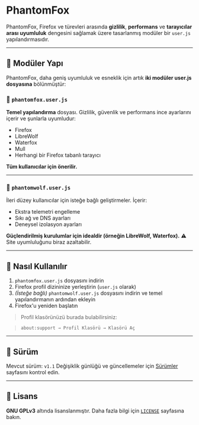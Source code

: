 # PhantomFox

PhantomFox, Firefox ve türevleri arasında **gizlilik**, **performans** ve **tarayıcılar arası uyumluluk** dengesini sağlamak üzere tasarlanmış modüler bir `user.js` yapılandırmasıdır.

---

## 🧱 Modüler Yapı

PhantomFox, daha geniş uyumluluk ve esneklik için artık **iki modüler user.js dosyasına** bölünmüştür:

### 🔹 `phantomfox.user.js`

**Temel yapılandırma** dosyası. Gizlilik, güvenlik ve performans ince ayarlarını içerir ve şunlarla uyumludur:

- Firefox
- LibreWolf
- Waterfox
- Mull
- Herhangi bir Firefox tabanlı tarayıcı

**Tüm kullanıcılar için önerilir.**

---

### 🔸 `phantomwolf.user.js`
İleri düzey kullanıcılar için isteğe bağlı geliştirmeler. İçerir:

- Ekstra telemetri engelleme
- Sıkı ağ ve DNS ayarları
- Deneysel izolasyon ayarları

**Güçlendirilmiş kurulumlar için idealdir (örneğin LibreWolf, Waterfox).**
⚠️ Site uyumluluğunu biraz azaltabilir.

---

## 🔧 Nasıl Kullanılır

1. `phantomfox.user.js` dosyasını indirin
2. Firefox profil dizininize yerleştirin (`user.js` olarak)
3. *(İsteğe bağlı)* `phantomwolf.user.js` dosyasını indirin ve temel yapılandırmanın ardından ekleyin
4. Firefox'u yeniden başlatın

> Profil klasörünüzü burada bulabilirsiniz:

> `about:support → Profil Klasörü → Klasörü Aç`

---

## 📌 Sürüm

Mevcut sürüm: `v1.1`
Değişiklik günlüğü ve güncellemeler için [Sürümler](https://github.com/MKDPrime/PhantomFox/releases) sayfasını kontrol edin.

---

## 📜 Lisans

**GNU GPLv3** altında lisanslanmıştır.
Daha fazla bilgi için [`LICENSE`](./LICENSE) sayfasına bakın.
